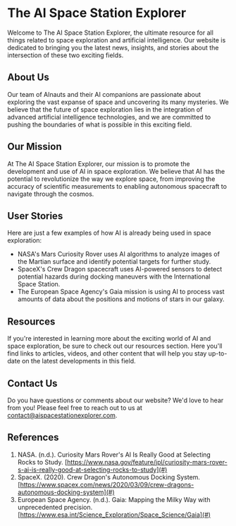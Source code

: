 <!--
Write me content for website with wallpaper which alt text is:

"A team of AInauts and their AI companions exploring a massive, ancient space station orbiting a distant planet."

The name/title of the page should not be 1:1 copy of the alt text but rather a real content of the website which is using this wallpaper.

- Use markdown format 
- Start with the heading
- The content should look like a real website 
- Include real sections like references, contact, user stories, etc. use things relevant to the page purpose.
- Feel free to use structure like headings, bullets, numbering, blockquotes, paragraphs, horizontal lines, etc.
- You can use formatting like bold or _italic_
- You can include UTF-8 emojis
- Links should be only #hash anchors (and you can refer to the document itself)
- Do not include images
-->

<!--font:Montserrat-->

# The AI Space Station Explorer

Welcome to The AI Space Station Explorer, the ultimate resource for all things related to space exploration and artificial intelligence. Our website is dedicated to bringing you the latest news, insights, and stories about the intersection of these two exciting fields.

## About Us

Our team of AInauts and their AI companions are passionate about exploring the vast expanse of space and uncovering its many mysteries. We believe that the future of space exploration lies in the integration of advanced artificial intelligence technologies, and we are committed to pushing the boundaries of what is possible in this exciting field.

## Our Mission

At The AI Space Station Explorer, our mission is to promote the development and use of AI in space exploration. We believe that AI has the potential to revolutionize the way we explore space, from improving the accuracy of scientific measurements to enabling autonomous spacecraft to navigate through the cosmos.

## User Stories

Here are just a few examples of how AI is already being used in space exploration:

- NASA's Mars Curiosity Rover uses AI algorithms to analyze images of the Martian surface and identify potential targets for further study.
- SpaceX's Crew Dragon spacecraft uses AI-powered sensors to detect potential hazards during docking maneuvers with the International Space Station.
- The European Space Agency's Gaia mission is using AI to process vast amounts of data about the positions and motions of stars in our galaxy.

## Resources

If you're interested in learning more about the exciting world of AI and space exploration, be sure to check out our resources section. Here you'll find links to articles, videos, and other content that will help you stay up-to-date on the latest developments in this field.

## Contact Us

Do you have questions or comments about our website? We'd love to hear from you! Please feel free to reach out to us at [contact@aispacestationexplorer.com](mailto:contact@aispacestationexplorer.com).

## References

1. NASA. (n.d.). Curiosity Mars Rover's AI Is Really Good at Selecting Rocks to Study. [https://www.nasa.gov/feature/jpl/curiosity-mars-rover-s-ai-is-really-good-at-selecting-rocks-to-study](#)
2. SpaceX. (2020). Crew Dragon's Autonomous Docking System. [https://www.spacex.com/news/2020/03/09/crew-dragons-autonomous-docking-system](#)
3. European Space Agency. (n.d.). Gaia: Mapping the Milky Way with unprecedented precision. [https://www.esa.int/Science_Exploration/Space_Science/Gaia](#)
